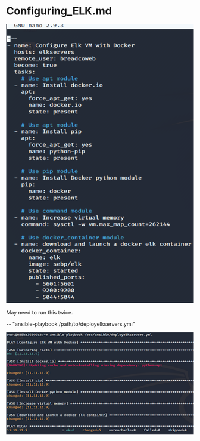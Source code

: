 # Configuring_ELK.md


![](https://github.com/Bradley-Stradling/BreadCo_Elk_Stack/blob/master/Images/ELK/Snip_1.png?raw=true)


May need to run this twice.

-- "ansible-playbook /path/to/deployelkservers.yml"

![](https://github.com/Bradley-Stradling/BreadCo_Elk_Stack/blob/master/Images/ELK/Snip_2.png?raw=true)
